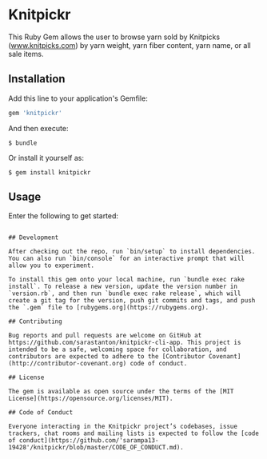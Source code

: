 # Knitpickr

This Ruby Gem allows the user to browse yarn sold by Knitpicks (www.knitpicks.com) by yarn weight, yarn fiber content, yarn name, or all sale items.

## Installation

Add this line to your application's Gemfile:

```ruby
gem 'knitpickr'
```

And then execute:

    $ bundle

Or install it yourself as:

    $ gem install knitpickr

## Usage

Enter the following to get started:

```$ knitpickr

## Development

After checking out the repo, run `bin/setup` to install dependencies. You can also run `bin/console` for an interactive prompt that will allow you to experiment.

To install this gem onto your local machine, run `bundle exec rake install`. To release a new version, update the version number in `version.rb`, and then run `bundle exec rake release`, which will create a git tag for the version, push git commits and tags, and push the `.gem` file to [rubygems.org](https://rubygems.org).

## Contributing

Bug reports and pull requests are welcome on GitHub at https://github.com/sarastanton/knitpickr-cli-app. This project is intended to be a safe, welcoming space for collaboration, and contributors are expected to adhere to the [Contributor Covenant](http://contributor-covenant.org) code of conduct.

## License

The gem is available as open source under the terms of the [MIT License](https://opensource.org/licenses/MIT).

## Code of Conduct

Everyone interacting in the Knitpickr project’s codebases, issue trackers, chat rooms and mailing lists is expected to follow the [code of conduct](https://github.com/'sarampa13-19428'/knitpickr/blob/master/CODE_OF_CONDUCT.md).
